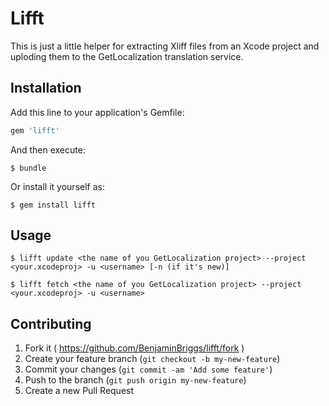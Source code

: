 # Lifft

This is just a little helper for extracting Xliff files from an Xcode project and uploding them to the GetLocalization translation service.

## Installation

Add this line to your application's Gemfile:

```ruby
gem 'lifft'
```

And then execute:

    $ bundle

Or install it yourself as:

    $ gem install lifft

## Usage

    $ lifft update <the name of you GetLocalization project> --project <your.xcodeproj> -u <username> [-n (if it's new)]

    $ lifft fetch <the name of you GetLocalization project> --project <your.xcodeproj> -u <username>

## Contributing

1. Fork it ( https://github.com/BenjaminBriggs/lifft/fork )
2. Create your feature branch (`git checkout -b my-new-feature`)
3. Commit your changes (`git commit -am 'Add some feature'`)
4. Push to the branch (`git push origin my-new-feature`)
5. Create a new Pull Request
